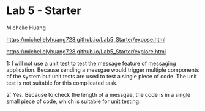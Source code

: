 # Lab 5 - Starter
Michelle Huang

https://michellelyhuang728.github.io/Lab5_Starter/expose.html

https://michellelyhuang728.github.io/Lab5_Starter/explore.html

1: I will not use a unit test to test the message feature of messaging application. Because sending a messgae would trigger multiple components of the system but unit tests are used to test a single piece of code. The unit test is not suitable for this complicated task.


2: Yes. Because to check the length of a messgae, the code is in a single small piece of code, which is suitable for unit testing. 

